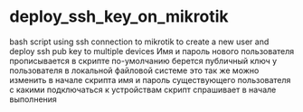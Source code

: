 # deploy_ssh_key_on_mikrotik
 bash script using ssh connection to mikrotik to create a new user and deploy ssh pub key to multiple devices
Имя и пароль нового пользователя прописывается в скрипте
по-умолчанию берется публичный ключ у пользователя в локальной файловой системе
это так же можно изменить в начале скрипта
имя и пароль существующего пользователя с какими подключаться к устройствам скрипт спрашивает в начале выполнения


